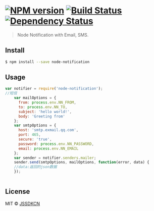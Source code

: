 #  [![NPM version][npm-image]][npm-url] [![Build Status][travis-image]][travis-url] [![Dependency Status][daviddm-image]][daviddm-url]

> Node Notification with Email, SMS.


## Install

```sh
$ npm install --save node-notification
```


## Usage

```js
var notifier = require('node-notification');
//短信
    var mailOptions = {
      from: process.env.NN_FROM,
      to: process.env.NN_TO,
      subject: 'hello world!',
      body: 'Greeting from'
    };
    var smtpOptions = {
      host: 'smtp.exmail.qq.com',
      port: 465,
      secure: 'true',
      password: process.env.NN_PASSWORD,
      email: process.env.NN_EMAIL
    };
    var sender = notifier.senders.mailer;
    sender.send(smtpOptions, mailOptions, function(error, data) {
    //data:返回的json数据
    });
    
```


## License

MIT © [JSSDKCN](blog.3gcnbeta.com)


[npm-image]: https://badge.fury.io/js/node-notification.svg
[npm-url]: https://npmjs.org/package/node-notification
[travis-image]: https://travis-ci.org/JSSDKCN/node-notification.svg?branch=master
[travis-url]: https://travis-ci.org/JSSDKCN/node-notification
[daviddm-image]: https://david-dm.org/JSSDKCN/node-notification.svg?theme=shields.io
[daviddm-url]: https://david-dm.org/JSSDKCN/node-notification
